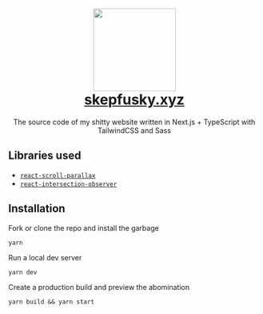 <h1 align="center">
  <img src="https://user-images.githubusercontent.com/94678583/169239867-282eadb0-dd3e-4af6-b071-3a1ea94c34ee.png" width="165">
  <br>
  <a href="https://skepfusky.xyz">skepfusky.xyz</a>
</h1>

<p align="center">
The source code of my shitty website written in Next.js + TypeScript with TailwindCSS and Sass
</p>

## Libraries used

- [`react-scroll-parallax`](https://react-scroll-parallax.damnthat.tv/docs/intro)
- [`react-intersection-observer`](https://github.com/thebuilder/react-intersection-observer#readme)

## Installation

Fork or clone the repo and install the garbage

```console
yarn
```

Run a local dev server

```console
yarn dev
```

Create a production build and preview the abomination

```console
yarn build && yarn start
```

